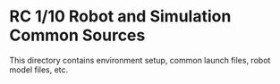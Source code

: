 # RC 1/10 Robot and Simulation Common Sources

This directory contains environment setup, common launch files, robot model files, etc.
